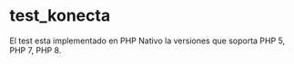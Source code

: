 # test_konecta
El test esta implementado en PHP Nativo la versiones que soporta PHP 5, PHP 7, PHP 8.
